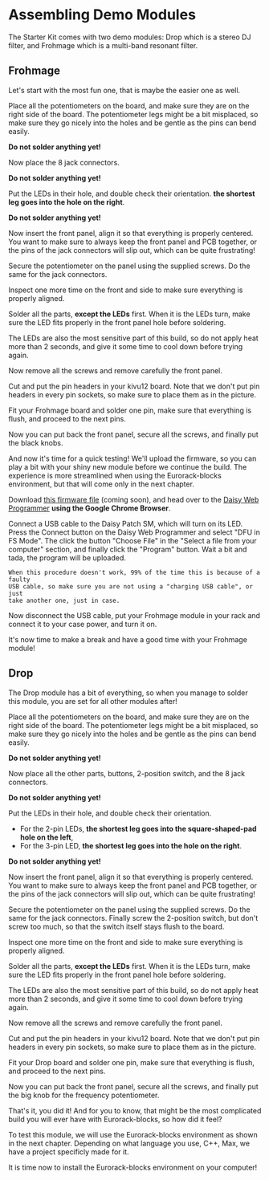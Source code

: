 # Assembling Demo Modules

The Starter Kit comes with two demo modules: Drop which is a stereo DJ filter,
and Frohmage which is a multi-band resonant filter.


## Frohmage

Let's start with the most fun one, that is maybe the easier one as well.

Place all the potentiometers on the board, and make sure they are on the right side of the board.
The potentiometer legs might be a bit misplaced, so make sure they go nicely into the holes
and be gentle as the pins can bend easily.

**Do not solder anything yet!**

Now place the 8 jack connectors.

**Do not solder anything yet!**

Put the LEDs in their hole, and double check their orientation.
**the shortest leg goes into the hole on the right**.

**Do not solder anything yet!**

Now insert the front panel, align it so that everything is properly centered.
You want to make sure to always keep the front panel and PCB together, or the pins of the
jack connectors will slip out, which can be quite frustrating!

Secure the potentiometer on the panel using the supplied screws. Do the same for the jack
connectors.

Inspect one more time on the front and side to make sure everything is properly aligned.

Solder all the parts, **except the LEDs** first.
When it is the LEDs turn, make sure the LED fits properly in the front panel hole before soldering.

The LEDs are also the most sensitive part of this build, so do not apply heat more than 2 seconds,
and give it some time to cool down before trying again.

Now remove all the screws and remove carefully the front panel.

Cut and put the pin headers in your kivu12 board. Note that we don't put pin headers in
every pin sockets, so make sure to place them as in the picture.

Fit your Frohmage board and solder one pin, make sure that everything is flush, and proceed to
the next pins.

Now you can put back the front panel, secure all the screws, and finally put the black knobs.

And now it's time for a quick testing!
We'll upload the firmware, so you can play a bit with your shiny new module before we continue
the build. The experience is more streamlined when using the Eurorack-blocks environment,
but that will come only in the next chapter.

Download [this firmware file](https://todo) (coming soon), and head over to the
[Daisy Web Programmer](https://electro-smith.github.io/Programmer/)
**using the Google Chrome Browser**.

Connect a USB cable to the Daisy Patch SM, which will turn on its LED.
Press the Connect button on the Daisy Web Programmer and select "DFU in FS Mode".
The click the button "Choose File" in the "Select a file from your computer" section,
and finally click the "Program" button. Wait a bit and tada, the program will be uploaded.

```{important}
When this procedure doesn't work, 99% of the time this is because of a faulty
USB cable, so make sure you are not using a "charging USB cable", or just
take another one, just in case.
```

Now disconnect the USB cable, put your Frohmage module in your rack and connect it
to your case power, and turn it on.

It's now time to make a break and have a good time with your Frohmage module!


## Drop

The Drop module has a bit of everything, so when you manage to solder this module,
you are set for all other modules after!

Place all the potentiometers on the board, and make sure they are on the right side of the board.
The potentiometer legs might be a bit misplaced, so make sure they go nicely into the holes
and be gentle as the pins can bend easily.

**Do not solder anything yet!**

Now place all the other parts, buttons, 2-position switch, and the 8 jack connectors.

**Do not solder anything yet!**

Put the LEDs in their hole, and double check their orientation.
- For the 2-pin LEDs, **the shortest leg goes into the square-shaped-pad hole on the left**,
- For the 3-pin LED, **the shortest leg goes into the hole on the right**.

**Do not solder anything yet!**

Now insert the front panel, align it so that everything is properly centered.
You want to make sure to always keep the front panel and PCB together, or the pins of the
jack connectors will slip out, which can be quite frustrating!

Secure the potentiometer on the panel using the supplied screws. Do the same for the jack
connectors. Finally screw the 2-position switch, but don't screw too much, so that the switch
itself stays flush to the board.

Inspect one more time on the front and side to make sure everything is properly aligned.

Solder all the parts, **except the LEDs** first.
When it is the LEDs turn, make sure the LED fits properly in the front panel hole before soldering.

The LEDs are also the most sensitive part of this build, so do not apply heat more than 2 seconds,
and give it some time to cool down before trying again.

Now remove all the screws and remove carefully the front panel.

Cut and put the pin headers in your kivu12 board. Note that we don't put pin headers in
every pin sockets, so make sure to place them as in the picture.

Fit your Drop board and solder one pin, make sure that everything is flush, and proceed to
the next pins.

Now you can put back the front panel, secure all the screws, and finally put the big
knob for the frequency potentiometer.

That's it, you did it! And for you to know, that might be the most complicated build you will
ever have with Eurorack-blocks, so how did it feel?

To test this module, we will use the Eurorack-blocks environment as shown in the next
chapter. Depending on what language you use, C++, Max, we have a project
specificly made for it.

It is time now to install the Eurorack-blocks environment on your computer!
